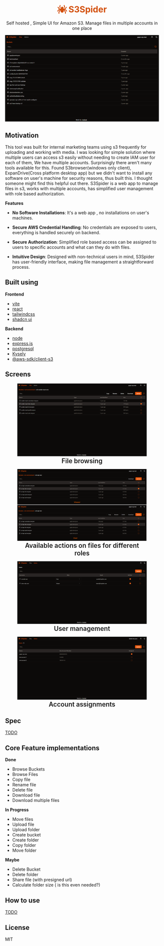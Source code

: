 <h1 style="display:flex; align-items:center; gap:5px; justify-content:center;">
    <img src="./client/public/icons/logo32.png" alt="logo">
    <span style="display:block;color:#D3500C">S3Spider</span>
</h1>
<p style="text-align:center">Self hosted , Simple UI for Amazon S3. Manage files in multiple accounts in one place</p>

<img src="./screens/buckets.PNG" alt="app ui">


## Motivation

This tool was built for internal marketing teams using s3 frequently for uploading and working with media. I was looking for simple solution where multiple users can access s3 easily without needing to create IAM user for each of them, We have multiple accounts. Surprisingly there aren't many tools available for this. Found S3browser(windows only client), ExpanDrive(Cross platform desktop app) but we didn't want to install any software on user's machine for security reasons, thus built this. I thought someone might find this helpful out there. S3Spider is a web app to manage files in s3, works with multiple accounts, has simplified user management with role based authorization. 

**Features**

- **No Software Installations**: It's a web app , no installations on user's machines. 

- **Secure AWS Credential Handling**: No credentials are exposed to users, everything is handled securely on backend.

- **Secure Authorization**: Simplified role based access can be assigned to users to specific accounts and what can they do with files.

- **Intuitive Design**: Designed with non-technical users in mind, S3Spider has user-friendly interface, making file
management a straightforward process.


## Built using

**Frontend**

- [vite](https://vitejs.dev/)
- [react](https://react.dev/)
- [tailwindcss](https://tailwindcss.com/)
- [shadcn ui](https://ui.shadcn.com/)

**Backend**

- [node](https://nodejs.org/en/)
- [express.js](https://expressjs.com/)
- [postgresql](https://www.postgresql.org/)
- [Kysely](https://kysely.dev/)
- [@aws-sdk/client-s3](https://www.npmjs.com/package/@aws-sdk/client-s3)

## Screens

<figure>
  <img src="./screens/Files.PNG" alt="file browser">
  <figcaption style="text-align:center; font-weight:600; font-size: 1.3rem;">File browsing</figcaption>
</figure>

<figure>
  <img src="./screens/file_actions_for_users.png" alt="file actions for different roles">
  <figcaption style="text-align:center; font-weight:600; font-size: 1.3rem;">Available actions on files for different roles</figcaption>
</figure>

<figure>
  <img src="./screens/user-mgmt.PNG" alt="user management">
  <figcaption style="text-align:center; font-weight:600; font-size: 1.3rem;">User management</figcaption>
</figure>

<figure>
  <img src="./screens/accounts-mgmt.PNG" alt="account assignments">
  <figcaption style="text-align:center; font-weight:600; font-size: 1.3rem;">Account assignments</figcaption>
</figure>


## Spec

[TODO](#)

## Core Feature implementations

**Done**

- Browse Buckets
- Browse Files
- Copy file
- Rename file
- Delete file
- Download file
- Download multiple files

**In Progress**
- Move files
- Upload file
- Upload folder
- Create bucket
- Create folder
- Copy folder
- Move folder

**Maybe**
- Delete Bucket
- Delete folder
- Share file (with presigned url)
- Calculate folder size ( is this even needed?)

## How to use

[TODO](#)

## License

MIT